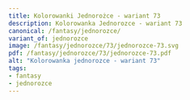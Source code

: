 ```yaml
---
title: Kolorowanki Jednorożce - wariant 73
description: Kolorowanka Jednorozce - wariant 73
canonical: /fantasy/jednorozce/
variant_of: jednorozce
image: /fantasy/jednorozce/73/jednorozce-73.svg
pdf: /fantasy/jednorozce/73/jednorozce-73.pdf
alt: "Kolorowanka jednorozce - wariant 73"
tags:
- fantasy
- jednorozce
---
```

